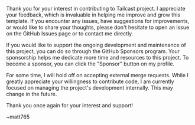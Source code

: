 Thank you for your interest in contributing to Tailcast project. I appreciate your feedback, which is invaluable in helping me improve and grow this template. If you encounter any issues, have suggestions for improvements, or would like to share your thoughts, please don't hesitate to open an issue on the GitHub Issues page or to contact me directly.

If you would like to support the ongoing development and maintenance of this project, you can do so through the GitHub Sponsors program. Your sponsorship helps me dedicate more time and resources to this project. To become a sponsor, you can click the "Sponsor" button on my profile.

For some time, I will hold off on accepting external merge requests. While I greatly appreciate your willingness to contribute code, I am currently focused on managing the project's development internally. This may change in the future.

Thank you once again for your interest and support!

~matt765